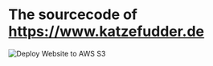 # The sourcecode of https://www.katzefudder.de
![Deploy Website to AWS S3](https://github.com/katzefudder/katzefudder.github.io/workflows/Upload%20Website/badge.svg)